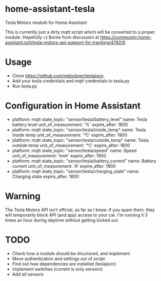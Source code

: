# home-assistant-tesla
Tesla Motors module for Home Assistant

This is currently just a dirty mqtt script which will be converted to a proper module. Hopefully =) Borne from discussion at https://community.home-assistant.io/t/tesla-motors-api-support-for-tracking/4782/6

# Usage
* Clone https://github.com/gglockner/teslajson
* Add your tesla credentials and mqtt credentials to tesla.py
* Run tesla.py

# Configuration in Home Assistant
  
  - platform: mqtt
    state_topic: "sensor/tesla/battery_level"
    name: Tesla battery level
    unit_of_measurement: '%'
    expire_after: 1800
  - platform: mqtt
    state_topic: "sensor/tesla/inside_temp"
    name: Tesla inside temp
    unit_of_measurement: '°C'
    expire_after: 1800
  - platform: mqtt
    state_topic: "sensor/tesla/outside_temp"
    name: Tesla outside temp
    unit_of_measurement: '°C'
    expire_after: 1800
  - platform: mqtt
    state_topic: "sensor/tesla/speed"
    name: Speed
    unit_of_measurement: 'kmh'
    expire_after: 1800
  - platform: mqtt
    state_topic: "sensor/tesla/battery_current"
    name: Battery current
    unit_of_measurement: 'A'
    expire_after: 1800
  - platform: mqtt
    state_topic: "sensor/tesla/charging_state"
    name: Charging state
    expire_after: 1800


# Warning
The Tesla Motors API isn't official, as far as I know. If you spam them, they will temporarily block API (and app) access to your car. I'm running it 3 times an hour during daytime without getting locked out.

# TODO
* Check how a module should be structured, and implement
* Move authentication and settings out of script
* Find out how dependencies are installed (teslajson)
* Implement switches (current is only sensors)
* Add _all_ sensors
